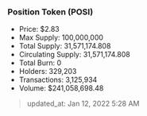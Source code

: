 
  ### Position Token (POSI)
  - Price: $2.83
  - Max Supply: 100,000,000
  - Total Supply: 31,571,174.808
  - Circulating Supply: 31,571,174.808
  - Total Burn: 0
  - Holders: 329,203
  - Transactions: 3,125,934
  - Volume: $241,058,698.48

  > updated_at: Jan 12, 2022 5:28 AM

